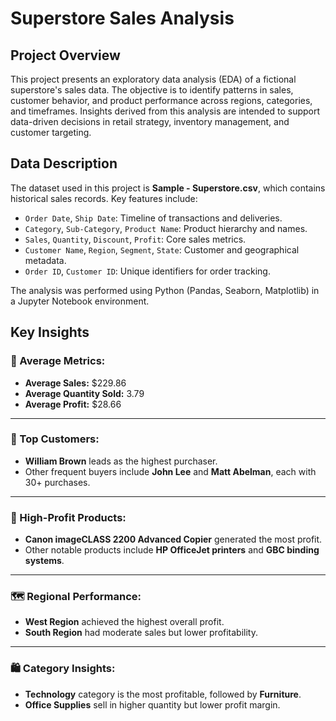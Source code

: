 # Superstore Sales Analysis

## Project Overview

This project presents an exploratory data analysis (EDA) of a fictional superstore's sales data. The objective is to identify patterns in sales, customer behavior, and product performance across regions, categories, and timeframes. Insights derived from this analysis are intended to support data-driven decisions in retail strategy, inventory management, and customer targeting.

## Data Description

The dataset used in this project is **Sample - Superstore.csv**, which contains historical sales records. Key features include:

- `Order Date`, `Ship Date`: Timeline of transactions and deliveries.
- `Category`, `Sub-Category`, `Product Name`: Product hierarchy and names.
- `Sales`, `Quantity`, `Discount`, `Profit`: Core sales metrics.
- `Customer Name`, `Region`, `Segment`, `State`: Customer and geographical metadata.
- `Order ID`, `Customer ID`: Unique identifiers for order tracking.

The analysis was performed using Python (Pandas, Seaborn, Matplotlib) in a Jupyter Notebook environment.

## Key Insights

### 🧾 Average Metrics:
- **Average Sales:** $229.86  
- **Average Quantity Sold:** 3.79  
- **Average Profit:** $28.66  

---

### 👤 Top Customers:
- **William Brown** leads as the highest purchaser.
- Other frequent buyers include **John Lee** and **Matt Abelman**, each with 30+ purchases.

---

### 💼 High-Profit Products:
- **Canon imageCLASS 2200 Advanced Copier** generated the most profit.
- Other notable products include **HP OfficeJet printers** and **GBC binding systems**.



---

### 🗺️ Regional Performance:
- **West Region** achieved the highest overall profit.
- **South Region** had moderate sales but lower profitability.



---

### 🛍️ Category Insights:
- **Technology** category is the most profitable, followed by **Furniture**.
- **Office Supplies** sell in higher quantity but lower profit margin.





